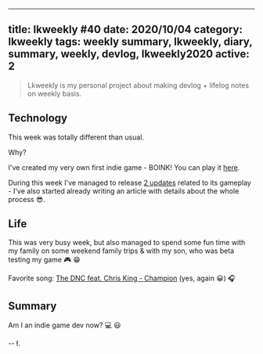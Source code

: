 
---
title: lkweekly #40
date: 2020/10/04
category: lkweekly
tags: weekly summary, lkweekly, diary, summary, weekly, devlog, lkweekly2020
active: 2
---

> Lkweekly is my personal project about making devlog + lifelog notes on weekly basis.

## Technology

This week was totally different than usual.

Why?

I've created my very own first indie game - BOINK! You can play it [here](https://lukaszkups.itch.io/boink).

During this week I've managed to release [2 updates](https://lukaszkups.itch.io/boink/devlog) related to its gameplay - I've also started already writing an article with details about the whole process 😎.

## Life

This was very busy week, but also managed to spend some fun time with my family on some weekend family trips & with my son, who was beta testing my game 🎮 😁

Favorite song: [The DNC feat. Chris King - Champion](https://open.spotify.com/track/2TXquxy1MpzMOo9pqWQJWY?si=ri95DtcvQra5yk1-gQyZFQ) (yes, again 😀) 🎧

## Summary

Am I an indie game dev now? 💻 😃

-- ł.
